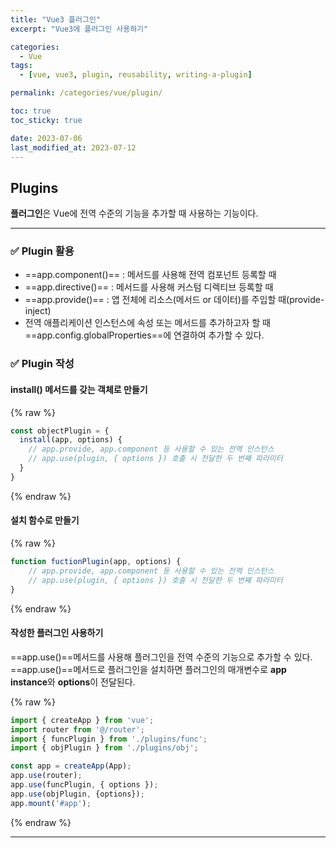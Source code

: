 ```yaml
---
title: "Vue3 플러그인"
excerpt: "Vue3에 플러그인 사용하기"

categories:
  - Vue
tags:
  - [vue, vue3, plugin, reusability, writing-a-plugin]

permalink: /categories/vue/plugin/

toc: true
toc_sticky: true

date: 2023-07-06
last_modified_at: 2023-07-12
---
```


## Plugins

**플러그인**은 Vue에 전역 수준의 기능을 추가할 때 사용하는 기능이다.

***

### ✅ Plugin 활용

- ==app.component()== : 메서드를 사용해 전역 컴포넌트 등록할 때
- ==app.directive()== : 메서드를 사용해 커스텀 디렉티브 등록할 때
- ==app.provide()== : 앱 전체에 리소스(메서드 or 데이터)를 주입할 때(provide-inject)
- 전역 애플리케이션 인스턴스에 속성 또는 메서드를 추가하고자 할 때 ==app.config.globalProperties==에 연결하여 추가할 수 있다.

### ✅ Plugin 작성

#### install() 메서드를 갖는 객체로 만들기

{% raw %}

```javascript
const objectPlugin = {
  install(app, options) {
    // app.provide, app.component 등 사용할 수 있는 전역 인스턴스
    // app.use(plugin, { options }) 호출 시 전달한 두 번째 파라미터
  }
}
```

{% endraw %}

#### 설치 함수로 만들기

{% raw %}

```javascript
function fuctionPlugin(app, options) {
    // app.provide, app.component 등 사용할 수 있는 전역 인스턴스
    // app.use(plugin, { options }) 호출 시 전달한 두 번째 파라미터
}
```

{% endraw %}

#### 작성한 플러그인 사용하기

==app.use()==메서드를 사용해 플러그인을 전역 수준의 기능으로 추가할 수 있다.
==app.use()==메서드로 플러그인을 설치하면 플러그인의 매개변수로 **app instance**와 **options**이 전달된다.

{% raw %}

```javascript
import { createApp } from 'vue';
import router from '@/router';
import { funcPlugin } from './plugins/func';
import { objPlugin } from './plugins/obj';

const app = createApp(App);
app.use(router);
app.use(funcPlugin, { options });
app.use(objPlugin, {options});
app.mount('#app');
```

{% endraw %}

***
